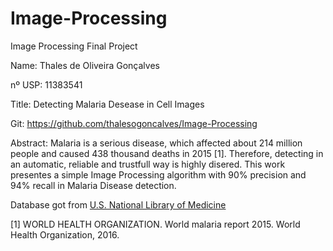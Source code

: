 # Image-Processing
Image Processing Final Project

Name: Thales de Oliveira Gonçalves

nº USP: 11383541

Title: Detecting Malaria Desease in Cell Images

Git: https://github.com/thalesogoncalves/Image-Processing

Abstract: Malaria is a serious disease, which affected about 214 million people and caused 438 thousand deaths in 2015 [1]. Therefore, detecting in an automatic, reliable and trustfull way is highly disered. This work presentes a simple Image Processing algorithm with 90% precision and 94% recall in Malaria Disease detection.

Database got from [U.S. National Library of Medicine](https://ceb.nlm.nih.gov/repositories/malaria-datasets/)

[1] WORLD HEALTH ORGANIZATION. World malaria report 2015. World Health Organization, 2016.
